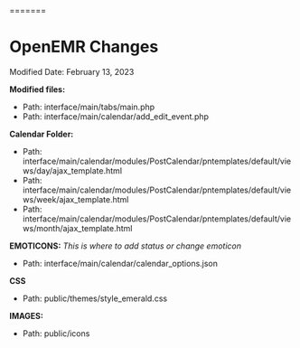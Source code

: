 =======
# OpenEMR Changes

Modified Date: February 13, 2023

**Modified files:**
* Path:  interface/main/tabs/main.php
* Path:  interface/main/calendar/add_edit_event.php

**Calendar Folder:**
* Path: interface/main/calendar/modules/PostCalendar/pntemplates/default/views/day/ajax_template.html
* Path: interface/main/calendar/modules/PostCalendar/pntemplates/default/views/week/ajax_template.html
* Path: interface/main/calendar/modules/PostCalendar/pntemplates/default/views/month/ajax_template.html

**EMOTICONS:** 
  *This is where to add status or change emoticon*
* Path: interface/main/calendar/calendar_options.json


**CSS**
* Path: public/themes/style_emerald.css

**IMAGES:**
* Path:  public/icons